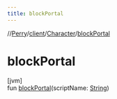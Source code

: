 ```yaml
---
title: blockPortal
---
```

//[Perry](../../../index.html)/[client](../index.html)/[Character](index.html)/[blockPortal](block-portal.html)



# blockPortal



[jvm]\
fun [blockPortal](block-portal.html)(scriptName: [String](https://kotlinlang.org/api/latest/jvm/stdlib/kotlin/-string/index.html))




